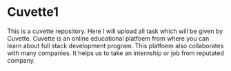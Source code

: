 # Cuvette1
This is a cuvette repository. Here I will upload all task which will be given by Cuvette. Cuvette is an online educational platfoem from where you can learn about full stack development program. This platfoem also collaborates with many companies. It helps us to take an internship or job from reputated company.
